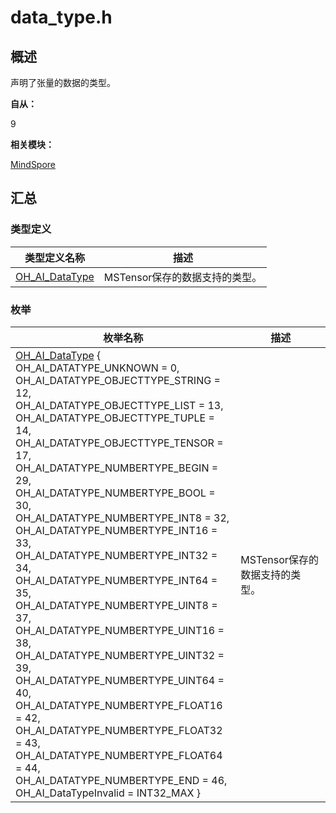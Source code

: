 # data_type.h


## 概述

声明了张量的数据的类型。

**自从：**

9

**相关模块：**

[MindSpore](_mind_spore.md)


## 汇总


### 类型定义

| 类型定义名称 | 描述 |
| -------- | -------- |
| [OH_AI_DataType](_mind_spore.md#oh_ai_datatype) | MSTensor保存的数据支持的类型。 |


### 枚举

| 枚举名称 | 描述 |
| -------- | -------- |
| [OH_AI_DataType](_mind_spore.md#oh_ai_datatype) {<br/>OH_AI_DATATYPE_UNKNOWN = 0,<br/>OH_AI_DATATYPE_OBJECTTYPE_STRING = 12, <br/>OH_AI_DATATYPE_OBJECTTYPE_LIST = 13, <br/>OH_AI_DATATYPE_OBJECTTYPE_TUPLE = 14, <br/>OH_AI_DATATYPE_OBJECTTYPE_TENSOR = 17,<br/>OH_AI_DATATYPE_NUMBERTYPE_BEGIN = 29, <br/>OH_AI_DATATYPE_NUMBERTYPE_BOOL = 30, <br/>OH_AI_DATATYPE_NUMBERTYPE_INT8 = 32, <br/>OH_AI_DATATYPE_NUMBERTYPE_INT16 = 33,<br/>OH_AI_DATATYPE_NUMBERTYPE_INT32 = 34,<br/>OH_AI_DATATYPE_NUMBERTYPE_INT64 = 35, <br/>OH_AI_DATATYPE_NUMBERTYPE_UINT8 = 37, <br/>OH_AI_DATATYPE_NUMBERTYPE_UINT16 = 38, <br/>OH_AI_DATATYPE_NUMBERTYPE_UINT32 = 39,<br/>OH_AI_DATATYPE_NUMBERTYPE_UINT64 = 40, <br/>OH_AI_DATATYPE_NUMBERTYPE_FLOAT16 = 42, <br/>OH_AI_DATATYPE_NUMBERTYPE_FLOAT32 = 43, <br/>OH_AI_DATATYPE_NUMBERTYPE_FLOAT64 = 44, <br/>OH_AI_DATATYPE_NUMBERTYPE_END = 46,<br/>OH_AI_DataTypeInvalid = INT32_MAX } | MSTensor保存的数据支持的类型。 |
